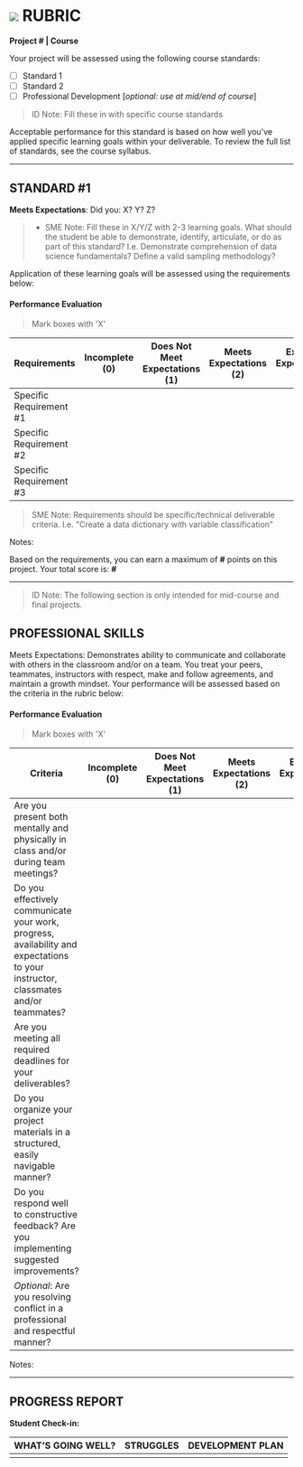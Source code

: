 # ![](https://ga-dash.s3.amazonaws.com/production/assets/logo-9f88ae6c9c3871690e33280fcf557f33.png) RUBRIC
**Project # | Course**	 	 						

Your project will be assessed using the following course standards:
					
- [ ] Standard 1
- [ ] Standard 2
- [ ] Professional Development [*optional: use at mid/end of course*]

> ID Note: Fill these in with specific course standards				

Acceptable performance for this standard is based on how well you've applied specific learning goals within your deliverable. To review the full list of standards, see the course syllabus.

---

## STANDARD #1
**Meets Expectations**: Did you: X? Y? Z?

> - SME Note: Fill these in X/Y/Z with 2-3 learning goals. What should the student be able to demonstrate, identify, articulate, or do as part of this standard? I.e. Demonstrate comprehension of data science fundamentals? Define a valid sampling methodology?

Application of these learning goals will be assessed using the requirements below:

#### Performance Evaluation
> Mark boxes with 'X'

| Requirements | Incomplete (0) | Does Not Meet Expectations (1) | Meets Expectations (2) | Exceeds Expectations (3) |
|---|---|---|---|---|
| Specific Requirement #1 | | | | |
| Specific Requirement #2 | | | | |
| Specific Requirement #3 | | | | |

> SME Note: Requirements should be specific/technical deliverable criteria. I.e. "Create a data dictionary with variable classification"

Notes:


Based on the requirements, you can earn a maximum of  **#**  points on this project. Your total score is: **#**

---

> ID Note: The following section is only intended for mid-course and final projects.

## PROFESSIONAL SKILLS
Meets Expectations: Demonstrates ability to communicate and collaborate with others in the classroom and/or on a team. You treat your peers, teammates, instructors with respect, make and follow agreements, and maintain a growth mindset. Your performance will be assessed based on the criteria in the rubric below:

#### Performance Evaluation
> Mark boxes with 'X'

| Criteria | Incomplete (0) | Does Not Meet Expectations (1) | Meets Expectations (2) | Exceeds Expectations (3) |
|---|---|---|---|---|
| Are you present both mentally and physically in class and/or during team meetings? | | | | |
| Do you effectively communicate your work, progress, availability and expectations to your instructor, classmates and/or teammates? | | | | |
| Are you meeting all required deadlines for your deliverables? | | | | |
| Do you organize your project materials in a structured, easily navigable manner? | | | | |
| Do you respond well to constructive feedback? Are you implementing suggested improvements? | | | | |
| *Optional*: Are you resolving conflict in a professional and respectful manner? | | | | |
Notes:

---

## PROGRESS REPORT
**Student Check-in:**

|WHAT’S GOING WELL?|STRUGGLES|DEVELOPMENT PLAN|
|---|---|---|
| | | |

